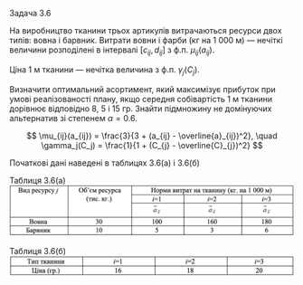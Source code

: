 Задача 3.6 

На виробництво тканини трьох артикулів витрачаються ресурси двох типів: вовна і барвник. Витрати вовни і фарби (кг на 1 000 м) –– нечіткі величини розподілені в інтервалі $[c_{ij}, d_{ij}]$ з ф.п. $\mu_{ij}(a_{ij})$. 

Ціна 1 м тканини –– нечітка величина з ф.п. $\gamma_j(C_j)$. 

Визначити оптимальний асортимент, який максимізує прибуток при умові реалізованості плану, якщо середня собівартість 1 м тканини дорівнює відповідно 8, 5 і 15 гр. Знайти підмножину не домінуючих альтернатив зі степенем $\alpha=0.6$. 

$$ \mu_{ij}(a_{ij}) = \frac{3}{3 + (a_{ij} - \overline{a}_{ij})^2}, \quad
   \gamma_j(C_j) = \frac{1}{1 + (C_{j} - \overline{C}_{j})^2}
$$

Початкові дані наведені в таблицях 3.6(а) і 3.6(б) 

Таблиця 3.6(а) 
![](img1.png)

Таблиця 3.6(б) 
![](img2.png)